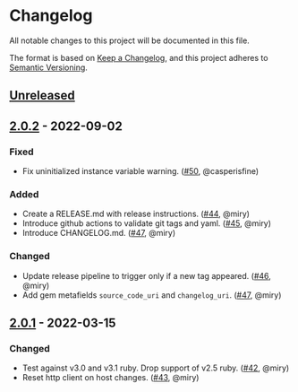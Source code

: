 # Changelog
All notable changes to this project will be documented in this file.

The format is based on [Keep a Changelog](https://keepachangelog.com/en/1.0.0/),
and this project adheres to [Semantic Versioning](https://semver.org/spec/v2.0.0.html).

## [Unreleased]

## [2.0.2] - 2022-09-02
### Fixed
- Fix uninitialized instance variable warning.
  ([#50](https://github.com/Shopify/toxiproxy-ruby/pull/50), @casperisfine)

### Added
- Create a RELEASE.md with release instructions.
  ([#44](https://github.com/Shopify/toxiproxy-ruby/pull/44), @miry)
- Introduce github actions to validate git tags and yaml.
  ([#45](https://github.com/Shopify/toxiproxy-ruby/pull/45), @miry)
- Introduce CHANGELOG.md.
  ([#47](https://github.com/Shopify/toxiproxy-ruby/pull/47), @miry)

### Changed
- Update release pipeline to trigger only if a new tag appeared.
  ([#46](https://github.com/Shopify/toxiproxy-ruby/pull/46), @miry)
- Add gem metafields `source_code_uri` and `changelog_uri`.
  ([#47](https://github.com/Shopify/toxiproxy-ruby/pull/47), @miry)

## [2.0.1] - 2022-03-15
### Changed
- Test against v3.0 and v3.1 ruby. Drop support of v2.5 ruby.
  ([#42](https://github.com/Shopify/toxiproxy-ruby/pull/42), @miry)
- Reset http client on host changes. ([#43](https://github.com/Shopify/toxiproxy-ruby/pull/43), @miry)

[Unreleased]: https://github.com/Shopify/toxiproxy-ruby/compare/v2.0.2...HEAD
[2.0.2]: https://github.com/Shopify/toxiproxy-ruby/compare/v2.0.1...v2.0.2
[2.0.1]: https://github.com/Shopify/toxiproxy-ruby/compare/v2.0.0...v2.0.1
